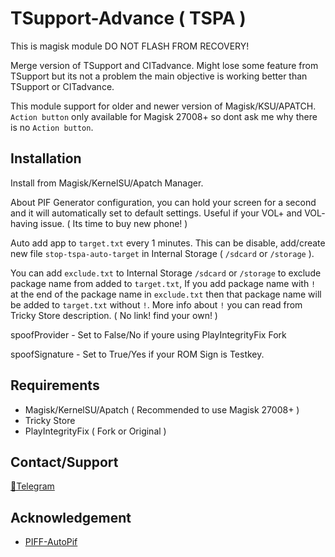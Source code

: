 # TSupport-Advance ( TSPA )

This is magisk module DO NOT FLASH FROM RECOVERY!

Merge version of TSupport and CITadvance. Might lose some feature from TSupport but its not a problem the main objective is working better than TSupport or CITadvance.

This module support for older and newer version of Magisk/KSU/APATCH. `Action button` only available for Magisk 27008+ so dont ask me why there is no `Action button`.

## Installation

Install from Magisk/KernelSU/Apatch Manager.

About PIF Generator configuration, you can hold your screen for a second and it will automatically set to default settings. Useful if your VOL+ and VOL- having issue. ( Its time to buy new phone! )

Auto add app to `target.txt` every 1 minutes. This can be disable, add/create new file `stop-tspa-auto-target` in Internal Storage ( `/sdcard` or `/storage` ).

You can add `exclude.txt` to Internal Storage `/sdcard` or `/storage` to exclude package name from added to `target.txt`, If you add package name with `!` at the end of the package name in `exclude.txt` then that package name will be added to `target.txt` without `!`. More info about `!` you can read from Tricky Store description. ( No link! find your own! )

spoofProvider - Set to False/No if youre using PlayIntegrityFix Fork

spoofSignature - Set to True/Yes if your ROM Sign is Testkey.

## Requirements

- Magisk/KernelSU/Apatch ( Recommended to use Magisk 27008+ )
- Tricky Store
- PlayIntegrityFix ( Fork or Original )

## Contact/Support
[💬Telegram](https://t.me/citraintegritytrick)

## Acknowledgement
- [PIFF-AutoPif](https://github.com/osm0sis/PlayIntegrityFork)

